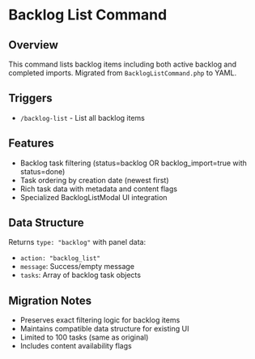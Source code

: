 # Backlog List Command

## Overview
This command lists backlog items including both active backlog and completed imports. Migrated from `BacklogListCommand.php` to YAML.

## Triggers
- `/backlog-list` - List all backlog items

## Features
- Backlog task filtering (status=backlog OR backlog_import=true with status=done)
- Task ordering by creation date (newest first)
- Rich task data with metadata and content flags
- Specialized BacklogListModal UI integration

## Data Structure
Returns `type: "backlog"` with panel data:
- `action: "backlog_list"`
- `message`: Success/empty message
- `tasks`: Array of backlog task objects

## Migration Notes
- Preserves exact filtering logic for backlog items
- Maintains compatible data structure for existing UI
- Limited to 100 tasks (same as original)
- Includes content availability flags